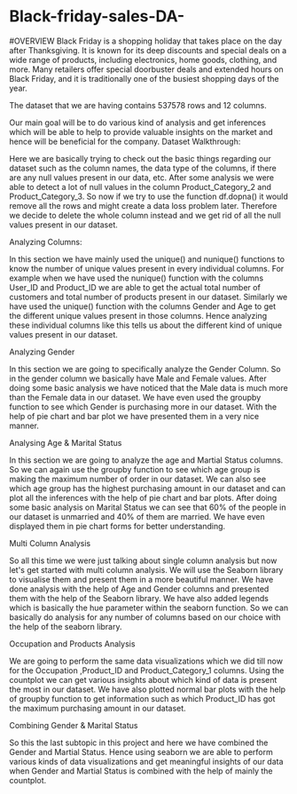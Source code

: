 # Black-friday-sales-DA-
#OVERVIEW
Black Friday is a shopping holiday  that takes place on the day after Thanksgiving. It is known for its deep discounts and special deals on a wide range of products, including electronics, home goods, clothing, and more. Many retailers offer special doorbuster deals and extended hours on Black Friday, and it is traditionally one of the busiest shopping days of the year. 

The dataset that we are having contains 537578 rows and 12 columns.

Our main goal will be to do various kind of analysis and get inferences which will be able to help to provide valuable insights on the market and hence will be beneficial for the company.
Dataset Walkthrough:

Here we are basically trying to check out the basic things regarding our dataset such as the column names, the data type of the columns, if there are any null values present in our data, etc. After some analysis we were able to detect a lot of null values in the column Product_Category_2 and Product_Category_3. So now if we try to use the function df.dopna() it would remove all the rows and might create a data loss problem later. Therefore we decide to delete the whole column instead and we get rid of all the null values present in our dataset.

 

Analyzing Columns:

In this section we have mainly used the unique() and nunique() functions to know the number of unique values present in every individual columns. For example when we have used the nunique() function with the columns User_ID and Product_ID we are able to get the actual total number of customers and total number of products present in our dataset. Similarly we have used the unique() function with the columns Gender and Age to get the different unique values present in those columns. Hence analyzing these individual columns like this tells us about the different kind of unique values present in our dataset.

 

Analyzing Gender

In this section we are going to specifically analyze the Gender Column. So in the gender column we basically have Male and Female values. After doing some basic analysis we have noticed that the Male data is much more than the Female data in our dataset. We have even used the groupby function to see which Gender is purchasing more in our dataset. With the help of pie chart and bar plot we have presented them in a very nice manner.

 

Analysing Age & Marital Status

In this section we are going to analyze the age and Martial Status columns. So we can again use the groupby function to see which age group is making the maximum number of order in our dataset. We can also see which age group has the highest purchasing amount in our dataset and can plot all the inferences with the help of pie chart and bar plots. After doing some basic analysis on Marital Status we can see that 60% of the people in our dataset is unmarried and 40% of them are married. We have even displayed them in pie chart forms for better understanding.

 

Multi Column Analysis

So all this time we were just talking about single column analysis but now let's get started with multi column analysis. We will use the Seaborn library to visualise them and present them in a more beautiful manner. We have done analysis with the help of Age and Gender columns and presented them with the help of the Seaborn library. We have also added legends which is basically the hue parameter within the seaborn function. So we can basically do analysis for any number of columns based on our choice with the help of the seaborn library. 

 

Occupation and Products Analysis

We are going to perform the same data visualizations which we did till now for the Occupation ,Product_ID and Product_Category_1 columns. Using the countplot we can get various insights about which kind of data is present the most in our dataset. We have also plotted normal bar plots with the help of groupby function to get information such as which Product_ID has got the maximum purchasing amount in our dataset.

 

Combining Gender & Marital Status

So this the last subtopic in this project and here we have combined the Gender and Martial Status. Hence using seaborn we are able to perform various kinds of data visualizations and get meaningful insights of our data when Gender and Martial Status is combined with the help of mainly the countplot.
